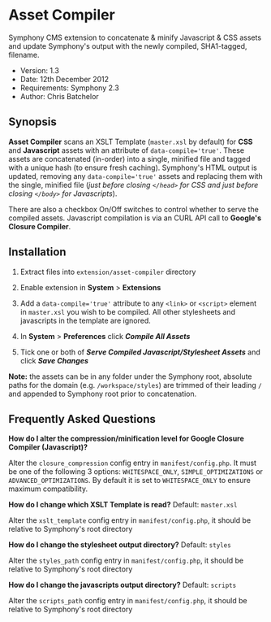 # Asset Compiler

Symphony CMS extension to concatenate & minify Javascript & CSS assets and update Symphony's output with the newly compiled, SHA1-tagged, filename.

- Version: 1.3
- Date: 12th December 2012
- Requirements: Symphony 2.3
- Author: Chris Batchelor

## Synopsis

**Asset Compiler** scans an XSLT Template (`master.xsl` by default) for **CSS** and **Javascript** assets with an attribute of `data-compile='true'`. These assets are concatenated (in-order) into a single, minified file and tagged with a unique hash (to ensure fresh caching). Symphony's HTML output is updated, removing any `data-compile='true'` assets and replacing them with the single, minified file (*just before closing `</head>` for CSS and just before closing `</body>` for Javascripts*).

There are also a checkbox On/Off switches to control whether to serve the compiled assets. Javascript compilation is via an CURL API call to **Google's Closure Compiler**.

## Installation

1. Extract files into `extension/asset-compiler` directory

2. Enable extension in **System** > **Extensions**

3. Add a `data-compile='true'` attribute to any `<link>` or `<script>` element in `master.xsl` you wish to be compiled. All other stylesheets and javascripts in the template are ignored.

4. In **System** > **Preferences** click ***Compile All Assets***

5. Tick one or both of ***Serve Compiled Javascript/Stylesheet Assets*** and click ***Save Changes***

**Note:** the assets can be in any folder under the Symphony root, absolute paths for the domain (e.g. `/workspace/styles`) are trimmed of their leading `/` and appended to Symphony root prior to concatenation.

## Frequently Asked Questions

**How do I alter the compression/minification level for Google Closure Compiler (Javascript)?**

Alter the `closure_compression` config entry in `manifest/config.php`. It must be one of the following 3 options: `WHITESPACE_ONLY`, `SIMPLE_OPTIMIZATIONS` or `ADVANCED_OPTIMIZATIONS`. By default it is set to `WHITESPACE_ONLY` to ensure maximum compatibility.

**How do I change which XSLT Template is read?** Default: `master.xsl`

Alter the `xslt_template` config entry in `manifest/config.php`, it should be relative to Symphony's root directory

**How do I change the stylesheet output directory?** Default: `styles`

Alter the `styles_path` config entry in `manifest/config.php`, it should be relative to Symphony's root directory

**How do I change the javascripts output directory?** Default: `scripts`

Alter the `scripts_path` config entry in `manifest/config.php`, it should be relative to Symphony's root directory

